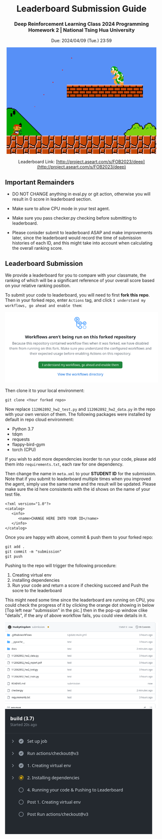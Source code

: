 <br />
<div align="center" id="readme-top">
  
  <h1 align="center">Leaderboard Submission Guide</h1>
  <h3 align="center">Deep Reinforcement Learning Class 2024 Programming Homework 2 | National Tsing Hua University</h3>

Due: 2024/04/09 (Tue.) 23:59

  <p align="center" >



<img src="docs/mario.gif" height=350>

Leaderboard Link: [http://project.aseart.com/s/FOB2023/deep](http://project.aseart.com/s/FOB2023/deep)

</div>



## Important Remainders

- DO NOT CHANGE anything in eval.py or git action, otherwise you will result in 0 score in leaderboard section.

- Make sure to allow CPU mode in your test agent.

- Make sure you pass checker.py checking before submitting to leaderboard.

- Please conisder submit to leaderboard ASAP and make improvements later, since the leaderboard would record the time of submission histories of each ID, and this might take into account when calculating the overall ranking score.



## Leaderboard Submission

We provide a leaderboard for you to compare with your classmate, the ranking of which will be a significant reference of your overall score based on your relative ranking position.  

To submit your code to leaderboard, you will need to first **fork this repo**. Then in your forked repo, enter `Actions` tag, and click `I understand my workflows, go ahead and enable them`:

<img src="docs/action.png">


Then clone it to your local environment:

```
git clone <Your forked repo> 
```

Now replace `112062892_hw2_test.py` and `112062892_hw2_data.py` in the repo with your own version of them. The following packages were installed by default in repo cloud environment:

- Python 3.7
- tdqm
- requests
- flappy-bird-gym 
- torch (CPU)

If you wish to add more dependencies inorder to run your code, please add them into `requirements.txt`, each raw for one dependency.

Then change the name in `meta.xml` to your **STUDENT ID** for the submission. Note that if you submit to leaderboard multiple times when you improved the agent, simply use the same name and the result will be updated. Please make sure the id here consistents with the id shows on the name of your test file.

```
<?xml version="1.0"?>
<catalog>
   <info>
      <name>CHANGE HERE INTO YOUR ID</name> 
   </info>
</catalog>
```

Once you are happy with above, commit & push them to your forked repo:

```
git add .
git commit -m "submission"
git push
```

Pushing to the repo will trigger the following procedure:

1. Creating virtual env
2. installing dependencies
3. Run your code and return a score if checking succeed and Push the socre to the leaderboard


This might need some time since the leaderboard are running on CPU, you could check the progress of it by clicking the orange dot showing in below [Top left near "submission" in the pic.] then in the pop-up window clike "details", if the any of above workflow fails, you could view details in it.

<img src="docs/example.png">
<img src="docs/lb_example.png">

